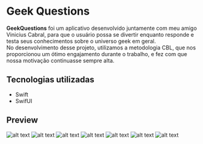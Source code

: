 # Geek Questions
<strong>GeekQuestions</strong> foi um aplicativo desenvolvido juntamente com meu amigo Vinicius Cabral, para que o usuário possa se divertir enquanto responde e testa seus conhecimentos sobre o universo geek em geral.
<br>No desenvolvimento desse projeto, utilizamos a metodologia CBL, que nos proporcionou um ótimo engajamento durante o trabalho, e fez com que nossa motivação continuasse sempre alta.

## Tecnologias utilizadas
- Swift
- SwifUI

## Preview
![alt text](https://github.com/lucasreald/GeekQuestionsApp/blob/main/appImg/01.png?raw=true)
![alt text](https://github.com/lucasreald/GeekQuestionsApp/blob/main/appImg/02.png?raw=true)
![alt text](https://github.com/lucasreald/GeekQuestionsApp/blob/main/appImg/03.png?raw=true)
![alt text](https://github.com/lucasreald/GeekQuestionsApp/blob/main/appImg/04.png?raw=true)
![alt text](https://github.com/lucasreald/GeekQuestionsApp/blob/main/appImg/05.png?raw=true)
![alt text](https://github.com/lucasreald/GeekQuestionsApp/blob/main/appImg/06.png?raw=true)
![alt text](https://github.com/lucasreald/GeekQuestionsApp/blob/main/appImg/07.png?raw=true)
